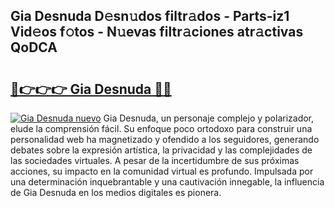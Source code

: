 ## Gia Desnuda D𝚎sn𝚞dos filtr𝚊dos - Parts-iz1 Vid𝚎os f𝚘tos - N𝚞evas filtr𝚊ciones atr𝚊ctivas QoDCA

# <h2><a href="http://mb1mbuq.tromn.icu/?c=Gia+Desnuda">🔗👉👉👉 Gia Desnuda 🔗🔗</a></h2>

[![Gia Desnuda nuevo](https://i.imgur.com/pEAQMta.gif)](http://mb1mbuq.tromn.icu/?c=Gia+Desnuda)
Gia Desnuda, un personaje complejo y polarizador, elude la comprensión fácil. Su enfoque poco ortodoxo para construir una personalidad web ha magnetizado y ofendido a los seguidores, generando debates sobre la expresión artística, la privacidad y las complejidades de las sociedades virtuales. A pesar de la incertidumbre de sus próximas acciones, su impacto en la comunidad virtual es profundo. Impulsada por una determinación inquebrantable y una cautivación innegable, la influencia de Gia Desnuda en los medios digitales es pionera.
